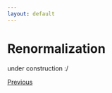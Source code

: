 ```yaml
---
layout: default
---
```


# Renormalization

under construction :/

<div class="pagination">
  <a href="{{ '/Phys/Q/Q_content.html' | relative_url }}" class="prev-button">Previous</a>
</div>